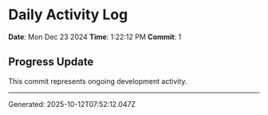 # Daily Activity Log

**Date**: Mon Dec 23 2024
**Time**: 1:22:12 PM
**Commit**: 1

## Progress Update

This commit represents ongoing development activity.

---
Generated: 2025-10-12T07:52:12.047Z
